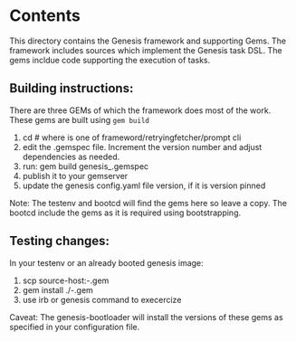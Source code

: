 
# Contents

This directory contains the Genesis framework and supporting Gems. The framework includes sources which implement the Genesis task DSL. The gems incldue code supporting the execution of tasks.

## Building instructions:

There are three GEMs of which the framework does most of the work.  These gems are built using ```gem build```

1. cd <gem>   # where <gem> is one of frameword/retryingfetcher/prompt cli
2. edit the .gemspec file.  Increment the version number and adjust dependencies as needed.
3. run: gem build genesis_<gem>.gemspec
3. publish it to your gemserver
4. update the genesis config.yaml file version, if it is version pinned

Note: The testenv and bootcd will find the gems here so leave a copy. The bootcd include the gems as it is required using bootstrapping. 

## Testing changes:

In your testenv or an already booted genesis image:
1. scp source-host:<gem>-<version>.gem
2. gem install ./<gem>-<version>.gem
3. use irb or genesis command to execercize

Caveat:  The genesis-bootloader will install the versions of these gems as specified in your configuration file.
